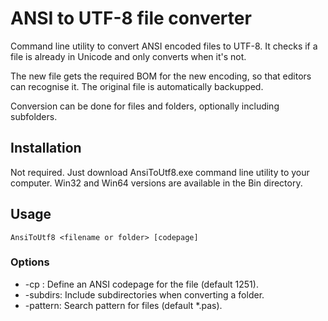
# ANSI to UTF-8 file converter
Command line utility to convert ANSI encoded files to UTF-8.
It checks if a file is already in Unicode and only converts when it's not.

The new file gets the required BOM for the new encoding, so that editors can recognise it.
The original file is automatically backupped.

Conversion can be done for files and folders, optionally including subfolders.

## Installation
Not required. Just download AnsiToUtf8.exe command line utility to your computer. Win32 and Win64 versions are available in the Bin directory.

## Usage
`AnsiToUtf8 <filename or folder> [codepage]`
### Options
 - -cp <codepage>: Define an ANSI codepage for the file (default 1251).
 - -subdirs: Include subdirectories when converting a folder.
 - -pattern: Search pattern for files (default *.pas).
